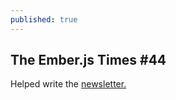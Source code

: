```yaml
---
published: true
---
```

## The Ember.js Times #44

Helped write the [newsletter.](https://emberjs.com/blog/2018/04/27/the-emberjs-times-issue-44.html)